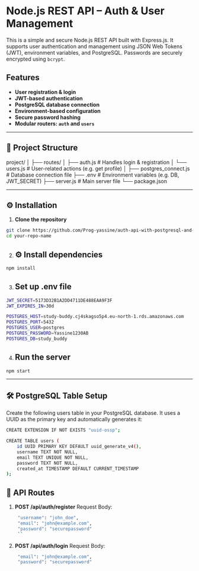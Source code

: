 # Node.js REST API – Auth & User Management

This is a simple and secure Node.js REST API built with Express.js. It supports user authentication and management using JSON Web Tokens (JWT), environment variables, and PostgreSQL. Passwords are securely encrypted using `bcrypt`.

## Features

- **User registration & login**
- **JWT-based authentication**
- **PostgreSQL database connection**
- **Environment-based configuration**
- **Secure password hashing**
- **Modular routers: `auth` and `users`**

---

## 📁 Project Structure
project/
│
├── routes/
│ ├── auth.js # Handles login & registration
│ └── users.js # User-related actions (e.g. get profile)
│
├── postgres_connect.js # Database connection file
├── .env # Environment variables (e.g. DB, JWT_SECRET)
├── server.js # Main server file
└── package.json

---

## ⚙️ Installation

1. **Clone the repository**
```bash
git clone https://github.com/Prog-yassine/auth-api-with-postgresql-and-nodejs.git
cd your-repo-name
```

2. ## ⚙️ Install dependencies
```bash
npm install
```

3. ## Set up .env file
```bash
JWT_SECRET=5173D32B1A2DD4711DE488EAA9F3F
JWT_EXPIRES_IN=30d

POSTGRES_HOST=study-buddy.cj4skagso5p4.eu-north-1.rds.amazonaws.com
POSTGRES_PORT=5432
POSTGRES_USER=postgres
POSTGRES_PASSWORD=Yassine1230AB
POSTGRES_DB=study_buddy
```

4. ## Run the server
```bash
npm start
```

---

## 🛠️ PostgreSQL Table Setup
Create the following users table in your PostgreSQL database. It uses a UUID as the primary key and automatically generates it:
```bash
CREATE EXTENSION IF NOT EXISTS "uuid-ossp";

CREATE TABLE users (
    id UUID PRIMARY KEY DEFAULT uuid_generate_v4(),
    username TEXT NOT NULL,
    email TEXT UNIQUE NOT NULL,
    password TEXT NOT NULL,
    created_at TIMESTAMP DEFAULT CURRENT_TIMESTAMP
);
```

## 🔐 API Routes
1. **POST /api/auth/register**
   Request Body:
   ```bash
    "username": "john_doe",
    "email": "john@example.com",
    "password": "securepassword"
    ``
2. **POST /api/auth/login**
   Request Body:
   ```bash
    "email": "john@example.com",
    "password": "securepassword"
   ```
   





